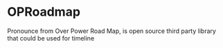 # OPRoadmap

Pronounce from Over Power Road Map, is open source third party library that could be used for timeline
